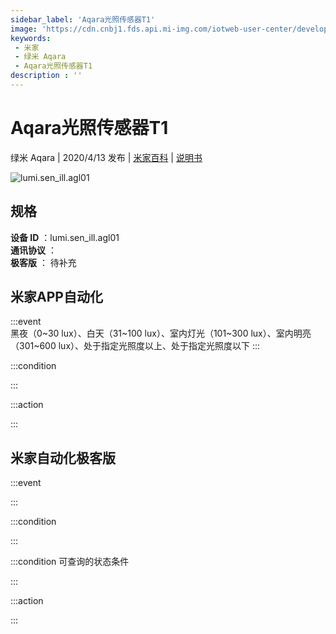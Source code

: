 ```yaml
---
sidebar_label: 'Aqara光照传感器T1'
image: 'https://cdn.cnbj1.fds.api.mi-img.com/iotweb-user-center/developer_1678870989139aIDw1xA0.png?GalaxyAccessKeyId=AKVGLQWBOVIRQ3XLEW&Expires=9223372036854775807&Signature=cca2Q7E+OnbnsyYuRbVE+SiB5fY='
keywords: 
 - 米家
 - 绿米 Aqara
 - Aqara光照传感器T1
description : ''
---
```

# Aqara光照传感器T1

绿米 Aqara | 2020/4/13 发布 | [米家百科](https://home.mi.com/webapp/content/baike/product/index.html?model=lumi.sen_ill.agl01) | [说明书](https://home.mi.com/views/introduction.html?model=lumi.sen_ill.agl01&region=cn)

![lumi.sen_ill.agl01](https://cdn.cnbj1.fds.api.mi-img.com/iotweb-user-center/developer_1678870989139aIDw1xA0.png?GalaxyAccessKeyId=AKVGLQWBOVIRQ3XLEW&Expires=9223372036854775807&Signature=cca2Q7E+OnbnsyYuRbVE+SiB5fY=)

## 规格  
> 
**设备 ID** ：lumi.sen_ill.agl01  
**通讯协议** ：  
**极客版**  ： 待补充 


## 米家APP自动化  

:::event  
黑夜（0~30 lux）、白天（31~100 lux）、室内灯光（101~300 lux）、室内明亮（301~600 lux）、处于指定光照度以上、处于指定光照度以下
:::

:::condition  

:::

:::action   

:::

## 米家自动化极客版  

:::event  

:::

:::condition  

:::

:::condition 可查询的状态条件  

:::

:::action  

:::

        
